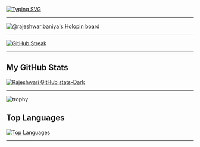 [![Typing SVG](https://readme-typing-svg.demolab.com?font=Roboto+Mono&pause=1000&width=435&lines=Hello%2C+developers!;Keep+coding)](https://git.io/typing-svg)
***

[![@rajeshwaribaniya's Holopin board](https://holopin.me/rajeshwaribaniya)](https://holopin.io/@rajeshwaribaniya)
***

[![GitHub Streak](https://streak-stats.demolab.com/?user=rajeshwaribaniya&theme=dark)](https://git.io/streak-stats)
***

## My GitHub Stats
[![Rajeshwari GitHub stats-Dark](https://github-readme-stats.vercel.app/api?username=rajeshwaribaniya&show_icons=true&theme=github_dark#gh-dark-mode-only)](https://github.com/anuraghazra/github-readme-stats#gh-dark-mode-only)

***
![trophy](https://github-profile-trophy.vercel.app/?username=rajeshwaribaniya)

## Top Languages
[![Top Languages](https://github-readme-stats.vercel.app/api/top-langs/?username=rajeshwaribaniya&theme=algolia)](https://github.com/anuraghazra/github-readme-stats)
***



